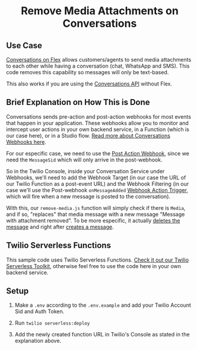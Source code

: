 <h1 align="center">Remove Media Attachments on Conversations</h1>

## Use Case

[Conversations on Flex](https://www.twilio.com/docs/flex/conversations) allows customers/agents to send media attachments to each other while having a conversation (chat, WhatsApp and SMS). This code removes this capability so messages will only be text-based.

This also works if you are using the [Conversations API](https://www.twilio.com/docs/conversations) without Flex.

## Brief Explanation on How This is Done

Conversations sends pre-action and post-action webhooks for most events that happen in your application. These webhooks allow you to monitor and intercept user actions in your own backend service, in a Function (which is our case here), or in a Studio flow. [Read more about Conversations Webhooks here](https://www.twilio.com/docs/conversations/conversations-webhooks).

For our especific case, we need to use the [Post Action Webhook](https://www.twilio.com/docs/conversations/conversations-webhooks#post-action-webhooks), since we need the `MessageSid` which will only arrive in the post-webhook.

So in the Twilio Console, inside your Conversation Service under Webhooks, we'll need to add the Webhook Target (in our case the URL of our Twilio Function as a post-event URL) and the Webhook Filtering (in our case we'll use the Post-webhook `onMessageAdded` [Webhook Action Trigger](https://www.twilio.com/docs/conversations/conversations-webhooks#onmessageadded), which will fire when a new message is posted to the conversation).

With this, our `remove-media.js` function will simply check if there is `Media`, and if so, "replaces" that media message with a new message "Message with attachment removed". To be more especific, it actually [deletes the message](https://www.twilio.com/docs/conversations/api/conversation-message-resource#delete-a-conversationmessage-resource) and right after [creates a message](https://www.twilio.com/docs/conversations/api/conversation-message-resource#create-a-conversationmessage-resource).

## Twilio Serverless Functions

This sample code uses Twilio Serverless Functions. [Check it out our Twilio Serverless Toolkit](https://www.twilio.com/docs/labs/serverless-toolkit/getting-started), otherwise feel free to use the code here in your own backend service.

## Setup

1. Make a `.env` according to the `.env.example` and add your Twilio Account Sid and Auth Token.

2. Run `twilio serverless:deploy`

3. Add the newly created function URL in Twilio's Console as stated in the explanation above.
